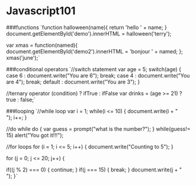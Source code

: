 # Javascript101

###functions
`function halloween(name){
  return 'hello ' + name;
}
document.getElementById('demo').innerHTML = halloween('terry');

var xmas = function(named){
  document.getElementById('demo2').innerHTML = 'bonjour ' + named;
};
xmas('june');`

###conditional operators
`//switch statement
var age = 5;
switch(age) {
	case 6 :
		document.write("You are 6");
		break;
	case 4 :
		document.write("You are 4");
		break;
	default : 
		document.write("You are 3");
}

//ternary operator
(condition) ? ifTrue : ifFalse
var drinks = (age >= 21) ? true : false;`

###looping
`//while loop
var i = 1;
while(i <= 10) {
  document.write(i + "<br />");
  i++;
}

//do while
do {
  var guess = prompt("what is the number?");
} while(guess!= 15)
alert("You got it!!!");

//for loops
for (i = 1; i <= 5; i++) {
  document.write("Counting to 5");
}

for (j = 0; j <= 20; j++) {
  
  if((j % 2) === 0) {
    continue;
  }
  if(j === 15) {
    break;
  }
  document.write(j + "<br />");
}`


